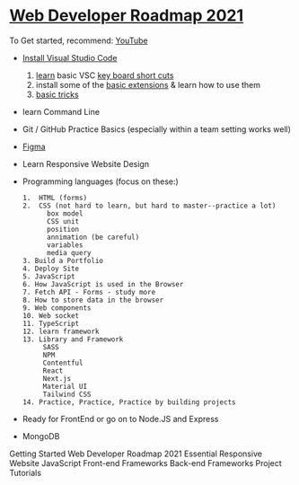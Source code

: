 # [Web Developer Roadmap 2021](https://devchallenges.io/) 
  To Get started, recommend:
  [YouTube](https://youtu.be/GAkZfIYWsO4)
  
   - [Install Visual Studio Code](https://code.visualstudio.com/download)
     1. [learn](https://code.visualstudio.com/learn) basic VSC [key board short cuts](https://www.shortcutfoo.com/app/dojos/vscode-win/cheatsheet)
     2. install some of the [basic extensions](https://marketplace.visualstudio.com/VSCode) & learn how to use them
     3. [basic tricks](https://code.visualstudio.com/docs/getstarted/tips-and-tricks)
   - learn Command Line
   - Git / GitHub Practice Basics (especially within a team setting works well)
   - [Figma](https://www.figma.com/)
   - Learn Responsive Website Design
   - Programming languages (focus on these:) 
     
         1.  HTML (forms) 
         2.  CSS (not hard to learn, but hard to master--practice a lot) 
               box model
               CSS unit
               position 
               annimation (be careful) 
               variables 
               media query 
         3. Build a Portfolio 
         4. Deploy Site 
         5. JavaScript 
         6. How JavaScript is used in the Browser 
         7. Fetch API - Forms - study more 
         8. How to store data in the browser 
         9. Web components 
         10. Web socket 
         11. TypeScript 
         12. learn framework 
         13. Library and Framework 
              SASS
              NPM 
              Contentful 
              React 
              Next.js
              Material UI
              Tailwind CSS 
         14. Practice, Practice, Practice by building projects 
   - Ready for FrontEnd or go on to Node.JS and Express 
   - MongoDB 
   


Getting Started
Web Developer Roadmap 2021
Essential
Responsive Website
JavaScript
Front-end Frameworks
Back-end Frameworks
Project Tutorials


